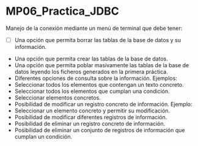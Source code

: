 # MP06_Practica_JDBC


Manejo de la conexión mediante un menú de terminal que debe tener:
- [ ] Una opción que permita borrar las tablas de la base de datos y su información.
- Una opción que permita crear las tablas de la base de datos.
- Una opción que permita poblar masivamente las tablas de la base de datos leyendo los ficheros generados en la primera práctica.
- Diferentes opciones de consulta sobre la información. Ejemplos:
- Seleccionar todos los elementos que contengan un texto concreto.
- Seleccionar todos los elementos que cumplan una condición.
- Seleccionar elementos concretos.
- Posibilidad de modificar un registro concreto de información. Ejemplo:
- Seleccionar un elemento concreto y permitir su modificación.
- Posibilidad de modificar diferentes registros de información.
- Posibilidad de eliminar un registro concreto de información.
- Posibilidad de eliminar un conjunto de registros de información que cumplan un condición.

